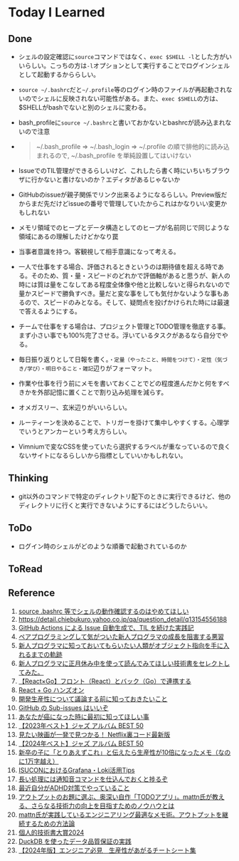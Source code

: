 # Today I Learned

## Done
- シェルの設定確認に`source`コマンドではなく、`exec $SHELL -l`とした方がいいらしい。こっちの方は`-l`オプションとして実行することでログインシェルとして起動するかららしい。
- `source ~/.bashrc`だと`~/.profile`等のログイン時のファイルが再起動されないのでシェルに反映されない可能性がある。また、`exec $SHELL`の方は、$SHELLがbashでないと別のシェルに変わる。
- bash_profileに`source ~/.bashrc`と書いておかないとbashrcが読み込まれないので注意
- > ~/.bash_profile => ~/.bash_login => ~/.profile の順で排他的に読み込まれるので, ~/.bash_profile を単純設置してはいけない

- IssueでのTIL管理ができるらしいけど、これしたら書く時にいちいちブラウザに行かないと書けないのか？エディタがあるじゃないか
- GitHubのissueが親子関係でリンク出来るようになるらしい。Preview版だからまだ先だけどissueの番号で管理していたからこれはかなりいい変更かもしれない
- メモリ領域でのヒープとデータ構造としてのヒープが名前同じで同じような領域にあるの理解したけどかなり罠
- 当事者意識を持つ。客観視して相手意識になって考える。
- 一人で仕事をする場合、評価されるときというのは期待値を超える時である。そのため、質・量・スピードのどれかで評価軸があると思うが、新人の時には質は量をこなしてある程度全体像や他と比較しないと得られないので量かスピードで勝負すべき。量だと変な事をしても気付かないような事もあるので、スピードのみとなる。そして、疑問点を投げかけられた時には最速で答えるようにする。
- チームで仕事をする場合は、プロジェクト管理とTODO管理を徹底する事。まず小さい事でも100%完了させる。浮いているタスクがあるなら自分でやる。
- 毎日振り返りとして日報を書く。`・定量（やったこと、時間をつけて）・定性（気づき/学び）・明日やること・雑記`辺りがフォーマット。
- 作業や仕事を行う前にメモを書いておくことでどの程度進んだかと何をすべきかを外部記憶に置くことで割り込み処理を減らす。
- オメガスリー、玄米辺りがいいらしい。
- ルーティーンを決めることで、トリガーを掛けて集中しやすくする。心理学でいうとアンカーという考え方らしい。
- Vimniumで変なCSSを使っていたら選択するラベルが重なっているので良くないサイトになるらしいから指標としていいかもしれない。

## Thinking
- git以外のコマンドで特定のディレクトリ配下のときに実行できるけど、他のディレクトリに行くと実行できないようにするにはどうしたらいい。

## ToDo
- ログイン時のシェルがどのような順番で起動されているのか

## ToRead

## Reference
1. [source .bashrc 等でシェルの動作確認するのはやめてほしい](https://zenn.dev/sashimi/articles/f28f9c00d24e5c)
2. https://detail.chiebukuro.yahoo.co.jp/qa/question_detail/q13154556188
3. [GitHub Actions による Issue 自動生成で、TIL を続けた実践記](https://zenn.dev/ourly_tech_blog/articles/a321ddd60460a5)
4. [ペアプログラミングして気がついた新人プログラマの成長を阻害する悪習](https://qiita.com/hirokidaichi/items/27c757d92b6915e8ecf7)
5. [新人プログラマに知っておいてもらいたい人類がオブジェクト指向を手に入れるまでの軌跡](https://qiita.com/hirokidaichi/items/591ad96ab12938878fe1)
6. [新人プログラマに正月休み中を使って読んでみてほしい技術書をセレクトしてみた。](https://qiita.com/hirokidaichi/items/d30714f0698dcff1200f)
7. [【React×Go】フロント（React）とバック（Go）で連携する](https://qiita.com/mochi_tarako/items/0e4af6297a6ee16dc758)
8. [React + Go ハンズオン](https://zenn.dev/takaya39/books/fec7b8ff3de950)
9. [開発生産性について議論する前に知っておきたいこと](https://qiita.com/hirokidaichi/items/53f0865398829bdebef1)
10. [GitHub の Sub-issues はいいぞ](https://product.st.inc/entry/2024/12/27/102310)
11. [あなたが癌になった時に最初に知ってほしい事](https://anond.hatelabo.jp/20241128012228)
12. [【2023年ベスト】ジャズ アルバム BEST 50](https://www.arban-mag.com/article/78791)
13. [見たい映画が一発で見つかる！ Netflix裏コード最新版](https://www.gizmodo.jp/2024/09/netflix-back-code.html)
14. [【2024年ベスト】ジャズ アルバム BEST 50](https://www.arban-mag.com/article/84991)
15. [新卒の子に「とりあえずこれ」と伝えたら生産性が10倍になったメモ（なのに1万字越え）](https://note.com/kun1aki/n/nf43ace7ef827)
16. [ISUCONにおけるGrafana・Loki活用Tips](https://poyo.hatenablog.jp/entry/2024/12/13/093000)
17. [長い処理には通知音コマンドを仕込んでおくと捗るぞ](https://zenn.dev/magicmoment/articles/play-sound-command-20241205)
18. [最近自分がADHD対策でやっていること](https://note.com/simplearchitect/n/n4f95cc76c8a0)
19. [アウトプットのお題に選ぶ、奥深い自作「TODOアプリ」。mattn氏が教える、さらなる技術力の向上を目指すためのノウハウとは](https://levtech.jp/media/article/column/detail_473/)
20. [mattn氏が実践しているエンジニアリング最適なメモ術。アウトプットを継続するための方法論](https://levtech.jp/media/article/column/detail_457/)
21. [個人的技術書大賞2024](https://qiita.com/kawasima/items/05f231653ef773697991)
22. [DuckDB を使ったデータ品質保証の実践](https://tech.timee.co.jp/entry/data-quality-check-with-duckdb)
23. [【2024年版】エンジニア必見　生産性があがるチートシート集](https://qiita.com/qrrq/items/51f6f0944c82f5cb3d16#markdown%E8%A8%98%E6%B3%95%E3%83%81%E3%83%BC%E3%83%88%E3%82%B7%E3%83%BC%E3%83%88)